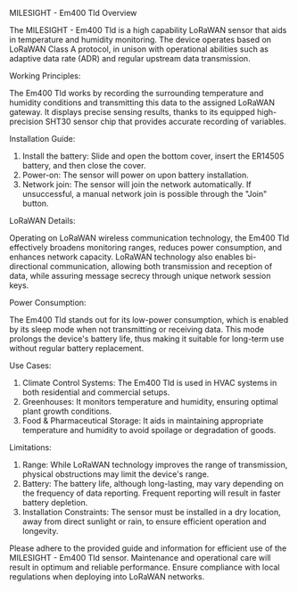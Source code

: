 MILESIGHT - Em400 Tld Overview

The MILESIGHT - Em400 Tld is a high capability LoRaWAN sensor that aids in temperature and humidity monitoring. The device operates based on LoRaWAN Class A protocol, in unison with operational abilities such as adaptive data rate (ADR) and regular upstream data transmission.  

Working Principles:

The Em400 Tld works by recording the surrounding temperature and humidity conditions and transmitting this data to the assigned LoRaWAN gateway. It displays precise sensing results, thanks to its equipped high-precision SHT30 sensor chip that provides accurate recording of variables.

Installation Guide:

1. Install the battery: Slide and open the bottom cover, insert the ER14505 battery, and then close the cover.
2. Power-on: The sensor will power on upon battery installation.
3. Network join: The sensor will join the network automatically. If unsuccessful, a manual network join is possible through the "Join" button.

LoRaWAN Details:

Operating on LoRaWAN wireless communication technology, the Em400 Tld effectively broadens monitoring ranges, reduces power consumption, and enhances network capacity. LoRaWAN technology also enables bi-directional communication, allowing both transmission and reception of data, while assuring message secrecy through unique network session keys.

Power Consumption:

The Em400 Tld stands out for its low-power consumption, which is enabled by its sleep mode when not transmitting or receiving data. This mode prolongs the device's battery life, thus making it suitable for long-term use without regular battery replacement.

Use Cases:

1. Climate Control Systems: The Em400 Tld is used in HVAC systems in both residential and commercial setups. 
2. Greenhouses: It monitors temperature and humidity, ensuring optimal plant growth conditions.
3. Food & Pharmaceutical Storage: It aids in maintaining appropriate temperature and humidity to avoid spoilage or degradation of goods.

Limitations:

1. Range: While LoRaWAN technology improves the range of transmission, physical obstructions may limit the device's range.
2. Battery: The battery life, although long-lasting, may vary depending on the frequency of data reporting. Frequent reporting will result in faster battery depletion.
3. Installation Constraints: The sensor must be installed in a dry location, away from direct sunlight or rain, to ensure efficient operation and longevity.

Please adhere to the provided guide and information for efficient use of the MILESIGHT - Em400 Tld sensor. Maintenance and operational care will result in optimum and reliable performance. Ensure compliance with local regulations when deploying into LoRaWAN networks.
